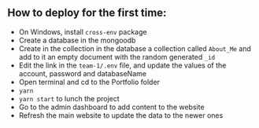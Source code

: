 ## How to deploy for the first time:

- On Windows, install `cross-env` package
- Create a database in the mongoodb
- Create in the collection in the database a collection called `About_Me` and add to it an empty document with the random generated `_id`
- Edit the link in the `team-1/.env` file, and update the values of the account, password and databaseName
- Open terminal and cd to the Portfolio folder
- `yarn` <!-- to install the required backages -->
- `yarn start` to lunch the project
- Go to the admin dashboard to add content to the website
- Refresh the main website to update the data to the newer ones
